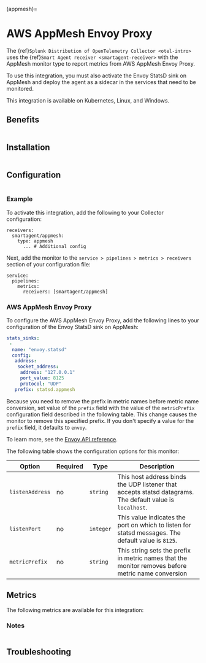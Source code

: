 
(appmesh)=

# AWS AppMesh Envoy Proxy

<meta name="description" content="Use this Splunk Observability Cloud integration for the AWS AppMesh Envoy Proxy monitor. See benefits, install, configuration, and metrics">

The {ref}`Splunk Distribution of OpenTelemetry Collector <otel-intro>` uses the {ref}`Smart Agent receiver <smartagent-receiver>` with the AppMesh monitor type to report metrics from AWS AppMesh Envoy Proxy.

To use this integration, you must also activate the Envoy StatsD sink on AppMesh and deploy the agent as a sidecar in the services that need to be monitored.

This integration is available on Kubernetes, Linux, and Windows. 

## Benefits

```{include} /_includes/benefits.md
```

## Installation

```{include} /_includes/collector-installation.md
```

## Configuration

```{include} /_includes/configuration.md
```

### Example

To activate this integration, add the following to your Collector configuration:

```
receivers:
  smartagent/appmesh:
    type: appmesh
      ... # Additional config
```

Next, add the monitor to the `service > pipelines > metrics > receivers` section of your configuration file:

```
service:
  pipelines:
    metrics:
      receivers: [smartagent/appmesh]
```

### AWS AppMesh Envoy Proxy

To configure the AWS AppMesh Envoy Proxy, add the following lines to your configuration of the Envoy StatsD sink on AppMesh:

```yaml
stats_sinks:
 -
  name: "envoy.statsd"
  config:
   address:
    socket_address:
     address: "127.0.0.1"
     port_value: 8125
     protocol: "UDP"
   prefix: statsd.appmesh
```

Because you need to remove the prefix in metric names before metric name conversion, set value of the `prefix` field
with the value of the `metricPrefix` configuration field described in the following table. This change 
causes the monitor to remove this specified prefix. If you don't specify a value for the `prefix` field, it
defaults to `envoy`.

To learn more, see the [Envoy API reference](https://www.envoyproxy.io/docs/envoy/latest/api-v2/config/metrics/v2/stats.proto#envoy-api-msg-config-metrics-v2-statsdsink).

The following table shows the configuration options for this monitor:

| Option          | Required | Type      | Description                                                                                               |
|-----------------|----------|-----------|-----------------------------------------------------------------------------------------------------------|
| `listenAddress` | no       | `string`  | This host address binds the UDP listener that accepts statsd datagrams. The default value is `localhost`. |
| `listenPort`    | no       | `integer` | This value indicates the port on which to listen for statsd messages. The default value is `8125`.        |
| `metricPrefix`  | no       | `string`  | This string sets the prefix in metric names that the monitor removes before metric name conversion        |

## Metrics

The following metrics are available for this integration:

<div class="metrics-yaml" url="https://raw.githubusercontent.com/signalfx/splunk-otel-collector/main/internal/signalfx-agent/pkg/monitors/appmesh/metadata.yaml"></div>

### Notes

```{include} /_includes/metric-defs.md
```

## Troubleshooting

```{include} /_includes/troubleshooting.md
```
